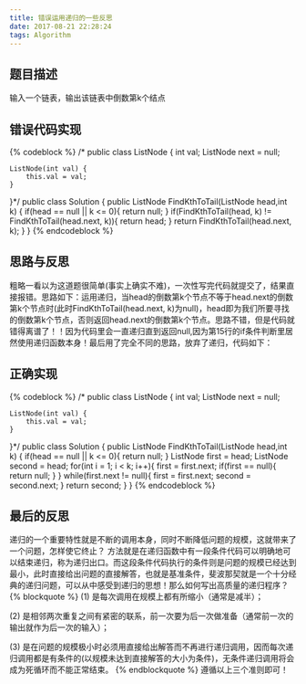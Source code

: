 ```yaml
---
title: 错误运用递归的一些反思
date: 2017-08-21 22:28:24
tags: Algorithm
---
```



## 题目描述
输入一个链表，输出该链表中倒数第k个结点

<!-- more -->

## 错误代码实现
{% codeblock %}
/*
public class ListNode {
    int val;
    ListNode next = null;

    ListNode(int val) {
        this.val = val;
    }
}*/
public class Solution {
    public ListNode FindKthToTail(ListNode head,int k) {
        if(head == null || k <= 0){
            return null;
        }
       	if(FindKthToTail(head, k) != FindKthToTail(head.next, k)){
       		return head;
      	}
      	return FindKthToTail(head.next, k);
     }
}
{% endcodeblock %}

## 思路与反思
粗略一看以为这道题很简单(事实上确实不难)，一次性写完代码就提交了，结果直接报错。思路如下：运用递归，当head的倒数第k个节点不等于head.next的倒数第k个节点时(此时FindKthToTail(head.next, k)为null)，head即为我们所要寻找的倒数第k个节点，否则返回head.next的倒数第k个节点。思路不错，但是代码就错得离谱了！！因为代码里会一直递归直到返回null,因为第15行的if条件判断里居然使用递归函数本身！最后用了完全不同的思路，放弃了递归，代码如下：

## 正确实现

{% codeblock %}
/*
public class ListNode {
    int val;
    ListNode next = null;

    ListNode(int val) {
        this.val = val;
    }
}*/
public class Solution {
    public ListNode FindKthToTail(ListNode head,int k) {
        if(head == null || k <= 0){
            return null;
        }
		ListNode first = head;
        ListNode second = head;
        for(int i = 1; i < k; i++){
            first = first.next;
            if(first == null){
                return null;
            }
        }
        while(first.next != null){
            first = first.next;
            second = second.next;
        }
        return second;
    }
}
{% endcodeblock %}

## 最后的反思
递归的一个重要特性就是不断的调用本身，同时不断降低问题的规模，这就带来了一个问题，怎样使它终止？ 方法就是在递归函数中有一段条件代码可以明确地可以结束递归，称为递归出口。而这段条件代码执行的条件则是问题的规模已经达到最小，此时直接给出问题的直接解答，也就是基准条件，斐波那契就是一个十分经典的递归问题，可以从中感受到递归的思想！那么如何写出高质量的递归程序？
{% blockquote %}
(1) 是每次调用在规模上都有所缩小（通常是减半）；

(2) 是相邻两次重复之间有紧密的联系，前一次要为后一次做准备（通常前一次的输出就作为后一次的输入）；

(3) 是在问题的规模极小时必须用直接给出解答而不再进行递归调用，因而每次递归调用都是有条件的(以规模未达到直接解答的大小为条件)，无条件递归调用将会成为死循环而不能正常结束。
{% endblockquote %}
遵循以上三个准则即可！